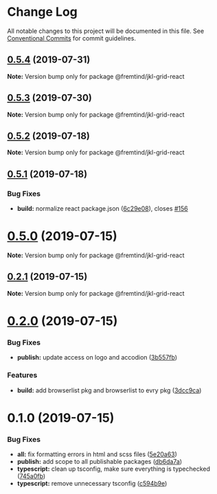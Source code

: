 # Change Log

All notable changes to this project will be documented in this file.
See [Conventional Commits](https://conventionalcommits.org) for commit guidelines.

## [0.5.4](https://github.com/fremtind/jokul/compare/@fremtind/jkl-grid-react@0.5.3...@fremtind/jkl-grid-react@0.5.4) (2019-07-31)

**Note:** Version bump only for package @fremtind/jkl-grid-react





## [0.5.3](https://github.com/fremtind/jokul/compare/@fremtind/jkl-grid-react@0.5.2...@fremtind/jkl-grid-react@0.5.3) (2019-07-30)

**Note:** Version bump only for package @fremtind/jkl-grid-react





## [0.5.2](https://github.com/fremtind/jokul/compare/@fremtind/jkl-grid-react@0.5.1...@fremtind/jkl-grid-react@0.5.2) (2019-07-18)

**Note:** Version bump only for package @fremtind/jkl-grid-react





## [0.5.1](https://github.com/fremtind/jokul/compare/@fremtind/jkl-grid-react@0.5.0...@fremtind/jkl-grid-react@0.5.1) (2019-07-18)


### Bug Fixes

* **build:** normalize react package.json ([6c29e08](https://github.com/fremtind/jokul/commit/6c29e08)), closes [#156](https://github.com/fremtind/jokul/issues/156)





# [0.5.0](https://github.com/fremtind/jokul/compare/@fremtind/jkl-grid-react@0.2.1...@fremtind/jkl-grid-react@0.5.0) (2019-07-15)

**Note:** Version bump only for package @fremtind/jkl-grid-react





## [0.2.1](https://github.com/fremtind/jokul/compare/@fremtind/jkl-grid-react@0.2.0...@fremtind/jkl-grid-react@0.2.1) (2019-07-15)

**Note:** Version bump only for package @fremtind/jkl-grid-react





# [0.2.0](https://github.com/fremtind/jokul/compare/@fremtind/jkl-grid-react@0.1.0...@fremtind/jkl-grid-react@0.2.0) (2019-07-15)

### Bug Fixes

-   **publish:** update access on logo and accodion ([3b557fb](https://github.com/fremtind/jokul/commit/3b557fb))

### Features

-   **build:** add browserlist pkg and browserlist to evry pkg ([3dcc9ca](https://github.com/fremtind/jokul/commit/3dcc9ca))

# 0.1.0 (2019-07-15)

### Bug Fixes

-   **all:** fix formatting errors in html and scss files ([5e20a63](https://github.com/fremtind/jokul/commit/5e20a63))
-   **publish:** add scope to all publishable packages ([db6da7a](https://github.com/fremtind/jokul/commit/db6da7a))
-   **typescript:** clean up tsconfig, make sure everything is typechecked ([745a0fb](https://github.com/fremtind/jokul/commit/745a0fb))
-   **typescript:** remove unnecessary tsconfig ([c594b9e](https://github.com/fremtind/jokul/commit/c594b9e))
